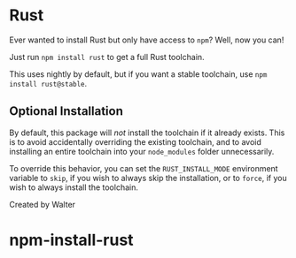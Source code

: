 # Rust

Ever wanted to install Rust but only have access to `npm`? Well, now you can!

Just run `npm install rust` to get a full Rust toolchain.

This uses nightly by default, but if you want a stable toolchain, use `npm install rust@stable`.

## Optional Installation

By default, this package will *not* install the toolchain if it already exists. This is to avoid
accidentally overriding the existing toolchain, and to avoid installing an entire toolchain into your
`node_modules` folder unnecessarily.

To override this behavior, you can set the `RUST_INSTALL_MODE` environment variable to `skip`, if you wish 
to always skip the installation, or to `force`, if you wish to always install the toolchain.

Created by Walter
# npm-install-rust
